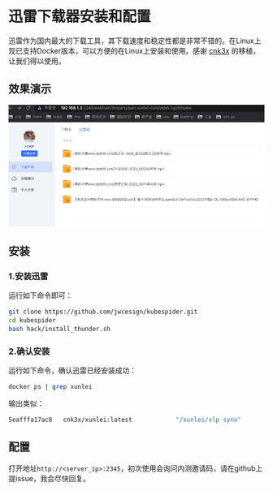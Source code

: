 # 迅雷下载器安装和配置

迅雷作为国内最大的下载工具，其下载速度和稳定性都是非常不错的。在Linux上现已支持Docker版本，可以方便的在Linux上安装和使用。感谢 [cnk3x](https://github.com/cnk3x/xunlei) 的移植，让我们得以使用。

## 效果演示
![img](../../../images/thunder.jpg)

## 安装
### 1.安装迅雷
运行如下命令即可：
```sh
git clone https://github.com/jwcesign/kubespider.git
cd kubespider
bash hack/install_thunder.sh
```

### 2.确认安装
运行如下命令，确认迅雷已经安装成功：
```sh
docker ps | grep xunlei
```
输出类似：
```sh
5eafffa17ac8   cnk3x/xunlei:latest            "/xunlei/xlp syno"       5 days ago       Up 5 days
```

## 配置
打开地址`http://<server_ip>:2345`，初次使用会询问内测邀请码，请在github上提issue，我会尽快回复。
